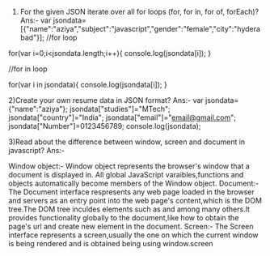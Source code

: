 1) For the given JSON iterate over all for loops (for, for in, for of, forEach)?
Ans:- 
var jsondata=[{"name":"aziya","subject":"javascript","gender":"female","city":"hyderabad"}];
//for loop

for(var i=0;i<jsondata.length;i++){
console.log(jsondata[i]);
}

//for in loop

for(var i in jsondata){
console.log(jsondata[i]);
}


2)Create your own resume data in JSON format?
Ans:-
var jsondata={"name":"aziya"};
jsondata["studies"]="MTech";
jsondata["country"]="India";
jsondata["email"]="email@gmail.com";
jsondata["Number"]=0123456789;
console.log(jsondata);


3)Read about the difference between window, screen and document in javascript?
Ans:-

Window object:-
            Window object represents the browser's window that a document is displayed in. All global JavaScript varaibles,functions and objects automatically become               members of the Window object.
Document:-
          The Document interface respresents any web page loaded in the browser and servers as an entry point into the web page's content,which is the DOM tree.The              DOM tree inculdes elements such as <body> and <table> among many others.It provides functionality globally to the document,like how to obtain the page's               url and create new element in the document.
Screen:-
        The Screen interface represents a screen,usually the one on which the current window is being rendered and is obtained being using window.screen
  
  
  
  
  
  
